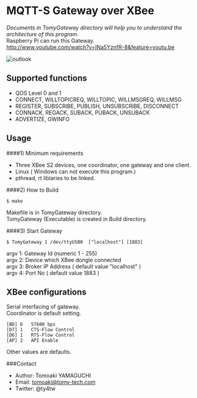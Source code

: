MQTT-S Gateway over XBee 
======
 
  _Documents in TomyGateway directory will help you to understand the architecture of this program._     
  Raspberry Pi can run this Gateway.  
  http://www.youtube.com/watch?v=INa5YznfR-8&feature=youtu.be    
  
  ![outlook](https://github.com/TomoakiYAMAGUCHI/MQTT-S-Gateway/blob/master/TomyGateway/documents/MQTT-S_outlook.PNG?raw=true)
  
Supported functions
-------------------

*  QOS Level 0 and 1
*  CONNECT, WILLTOPICREQ, WILLTOPIC, WILLMSGREQ, WILLMSG
*  REGISTER, SUBSCRIBE, PUBLISH, UNSUBSCRIBE, DISCONNECT 
*  CONNACK, REGACK, SUBACK, PUBACK, UNSUBACK
*  ADVERTIZE, GWINFO 

Usage
------
####1) Minimum requirements
*  Three XBee S2 devices,  one coordinator, one gateway and one client.
*  Linux  ( Windows can not execute this program.)
*  pthread, rt liblaries to be linked.

####2) How to Build

    $ make
    
  Makefile is in TomyGateway directory.  
  TomyGateway (Executable) is created in Build directory.
    
####3)  Start Gateway  
    
    $ TomyGateway 1 /dev/ttyUSB0  ["localhost"] [1883]
    
  argv 1: Gateway Id (numeric 1 - 255)  
  argv 2: Device which XBee dongle connected  
  argv 3: Broker IP Address ( default value "localhost" )  
  argv 4: Port No  ( default value 1883 )  
         
XBee configurations
----------------------
  Serial interfacing  of gateway.  
  Coordinator is default setting.
  
    [BD] 6   57600 bps
    [D7] 1   CTS-Flow Control
    [D6] 1   RTS-Flow Control
    [AP] 2   API Enable

  Other values are defaults.
  
  
  
  
  
###Contact


* Author:    Tomoaki YAMAGUCHI
* Email:     tomoaki@tomy-tech.com
* Twitter:   @ty4tw


